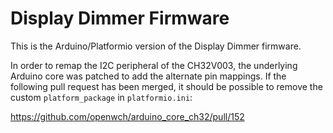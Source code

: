 # Display Dimmer Firmware

This is the Arduino/Platformio version of the Display Dimmer firmware.

In order to remap the I2C peripheral of the CH32V003, the underlying Arduino core was patched to add the alternate pin mappings. If the following pull request has been merged, it should be possible to remove the custom `platform_package` in `platformio.ini`:

https://github.com/openwch/arduino_core_ch32/pull/152